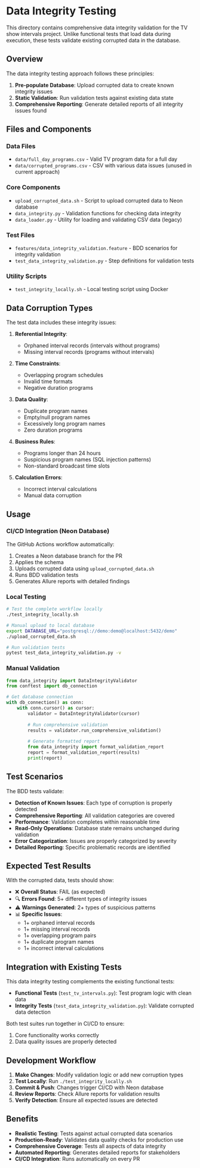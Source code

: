 # Data Integrity Testing

This directory contains comprehensive data integrity validation for the TV show intervals project. Unlike functional tests that load data during execution, these tests validate existing corrupted data in the database.

## Overview

The data integrity testing approach follows these principles:

1. **Pre-populate Database**: Upload corrupted data to create known integrity issues
2. **Static Validation**: Run validation tests against existing data state
3. **Comprehensive Reporting**: Generate detailed reports of all integrity issues found

## Files and Components

### Data Files
- `data/full_day_programs.csv` - Valid TV program data for a full day
- `data/corrupted_programs.csv` - CSV with various data issues (unused in current approach)

### Core Components
- `upload_corrupted_data.sh` - Script to upload corrupted data to Neon database
- `data_integrity.py` - Validation functions for checking data integrity
- `data_loader.py` - Utility for loading and validating CSV data (legacy)

### Test Files
- `features/data_integrity_validation.feature` - BDD scenarios for integrity validation
- `test_data_integrity_validation.py` - Step definitions for validation tests

### Utility Scripts
- `test_integrity_locally.sh` - Local testing script using Docker

## Data Corruption Types

The test data includes these integrity issues:

1. **Referential Integrity**:
   - Orphaned interval records (intervals without programs)
   - Missing interval records (programs without intervals)

2. **Time Constraints**:
   - Overlapping program schedules
   - Invalid time formats
   - Negative duration programs

3. **Data Quality**:
   - Duplicate program names
   - Empty/null program names
   - Excessively long program names
   - Zero duration programs

4. **Business Rules**:
   - Programs longer than 24 hours
   - Suspicious program names (SQL injection patterns)
   - Non-standard broadcast time slots

5. **Calculation Errors**:
   - Incorrect interval calculations
   - Manual data corruption

## Usage

### CI/CD Integration (Neon Database)

The GitHub Actions workflow automatically:

1. Creates a Neon database branch for the PR
2. Applies the schema
3. Uploads corrupted data using `upload_corrupted_data.sh`
4. Runs BDD validation tests
5. Generates Allure reports with detailed findings

### Local Testing

```bash
# Test the complete workflow locally
./test_integrity_locally.sh

# Manual upload to local database
export DATABASE_URL="postgresql://demo:demo@localhost:5432/demo"
./upload_corrupted_data.sh

# Run validation tests
pytest test_data_integrity_validation.py -v
```

### Manual Validation

```python
from data_integrity import DataIntegrityValidator
from conftest import db_connection

# Get database connection
with db_connection() as conn:
    with conn.cursor() as cursor:
        validator = DataIntegrityValidator(cursor)
        
        # Run comprehensive validation
        results = validator.run_comprehensive_validation()
        
        # Generate formatted report
        from data_integrity import format_validation_report
        report = format_validation_report(results)
        print(report)
```

## Test Scenarios

The BDD tests validate:

- **Detection of Known Issues**: Each type of corruption is properly detected
- **Comprehensive Reporting**: All validation categories are covered
- **Performance**: Validation completes within reasonable time
- **Read-Only Operations**: Database state remains unchanged during validation
- **Error Categorization**: Issues are properly categorized by severity
- **Detailed Reporting**: Specific problematic records are identified

## Expected Test Results

With the corrupted data, tests should show:

- ❌ **Overall Status**: FAIL (as expected)
- 🔍 **Errors Found**: 5+ different types of integrity issues
- ⚠️ **Warnings Generated**: 2+ types of suspicious patterns
- 📊 **Specific Issues**:
  - 1+ orphaned interval records
  - 1+ missing interval records
  - 1+ overlapping program pairs
  - 1+ duplicate program names
  - 1+ incorrect interval calculations

## Integration with Existing Tests

This data integrity testing complements the existing functional tests:

- **Functional Tests** (`test_tv_intervals.py`): Test program logic with clean data
- **Integrity Tests** (`test_data_integrity_validation.py`): Validate corrupted data detection

Both test suites run together in CI/CD to ensure:
1. Core functionality works correctly
2. Data quality issues are properly detected

## Development Workflow

1. **Make Changes**: Modify validation logic or add new corruption types
2. **Test Locally**: Run `./test_integrity_locally.sh`
3. **Commit & Push**: Changes trigger CI/CD with Neon database
4. **Review Reports**: Check Allure reports for validation results
5. **Verify Detection**: Ensure all expected issues are detected

## Benefits

- **Realistic Testing**: Tests against actual corrupted data scenarios
- **Production-Ready**: Validates data quality checks for production use
- **Comprehensive Coverage**: Tests all aspects of data integrity
- **Automated Reporting**: Generates detailed reports for stakeholders
- **CI/CD Integration**: Runs automatically on every PR